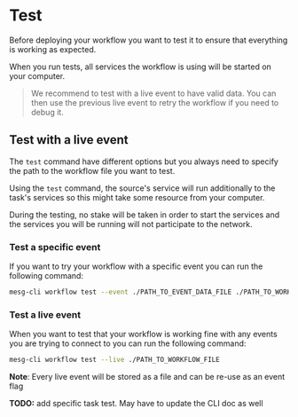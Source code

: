 # Test

Before deploying your workflow you want to test it to ensure that everything is working as expected.

When you run tests, all services the workflow is using will be started on your computer.

> We recommend to test with a live event to have valid data. You can then use the previous live event to retry the workflow if you need to debug it.

## Test with a live event

The `test` command have different options but you always need to specify the path to the workflow file you want to test.

Using the `test` command, the source's service will run additionally to the task's services so this might take some resource from your computer.

During the testing, no stake will be taken in order to start the services and the services you will be running will not participate to the network.

### Test a specific event

If you want to try your workflow with a specific event you can run the following command:

```bash
mesg-cli workflow test --event ./PATH_TO_EVENT_DATA_FILE ./PATH_TO_WORKFLOW_FILE
```

### Test a live event

When you want to test that your workflow is working fine with any events you are trying to connect to you can run the following command:

```bash
mesg-cli workflow test --live ./PATH_TO_WORKFLOW_FILE
```

**Note**: Every live event will be stored as a file and can be re-use as an event flag

**TODO:** add specific task test. May have to update the CLI doc as well

